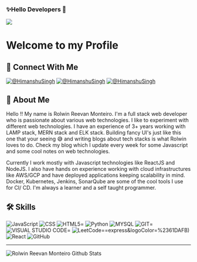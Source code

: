 ### ✨Hello Developers 🙌
![](https://komarev.com/ghpvc/?username=rolwin100&style=flat-square)

# Welcome to my Profile

## 🔗 Connect With Me
[![@HimanshuSingh](https://img.shields.io/badge/@HimanshuSingh-000?style=for-the-badge&logo=ko-fi&logoColor=white)](https://himanshusingh.me/)
[![@HimanshuSingh](https://img.shields.io/badge/@HimanshuSingh-0A66C2?style=for-the-badge&logo=linkedin&logoColor=white)](https://www.linkedin.com/in/himanshu-singh-692403202/)
[![@HimanshuSingh](https://img.shields.io/badge/@HimanshuSingh-1DA1F2?style=for-the-badge&logo=twitter&logoColor=white)](https://twitter.com/Himanxu31)


## 🚀 About Me
Hello !! My name is Rolwin Reevan Monteiro. I'm a full stack web developer who is passionate about various web technologies. I like to experiment with different web technologies. I have an experience of 3+ years working with LAMP stack, MERN stack and ELK stack. Building fancy UI's just like this one that your seeing 😅 and writing blogs about tech stacks is what Rolwin loves to do. Check my blog which I update every week for some Javascript and some cool notes on web technologies.

Currently I work mostly with Javascript technologies like ReactJS and NodeJS. I also have hands on experience working with cloud infrastructures like AWS/GCP and have deployed applications keeping scalability in mind. Docker, Kubernetes, Jenkins, SonarQube are some of the cool tools I use for CI/ CD. I'm always a learner and a self taught programmer.

## 🛠 Skills

![JavaScript](https://img.shields.io/badge/javascript-%23323330.svg?style=for-the-badge&logo=javascript&logoColor=%23F7DF1E)
![CSS](https://img.shields.io/badge/CSS3-1572B6?style=for-the-badge&logo=css3&logoColor=white)
![HTML5](https://img.shields.io/badge/HTML5-E34F26?style=for-the-badge&logo=html5&logoColor=white)=
![Python](https://img.shields.io/badge/python-3670A0?style=for-the-badge&logo=python&logoColor=ffdd54)
![MYSQL](https://img.shields.io/badge/MySQL-00000F?style=for-the-badge&logo=mysql&logoColor=white)
![GIT](https://img.shields.io/badge/Git-F05032?style=for-the-badge&logo=git&logoColor=white)=
![VISUAL STUDIO CODE](https://img.shields.io/badge/Visual_Studio_Code-0078D4?style=for-the-badge&logo=visual%20studio%20code&logoColor=white)=
![LeetCode](https://img.shields.io/badge/LeetCode-000000?style=for-the-badge&logo=LeetCode&logoColor=#d16c06)==express&logoColor=%2361DAFB)
![React](https://img.shields.io/badge/react-%2320232a.svg?style=for-the-badge&logo=react&logoColor=%2361DAFB)
![GitHub](https://img.shields.io/badge/github-%23121011.svg?style=for-the-badge&logo=github&logoColor=white)

---


<img align="left" alt="Rolwin Reevan Monteiro Github Stats" src="https://github-readme-stats.vercel.app/api?username=rolwin100&show_icons=true&hide_border=true&theme=dracula" />  

